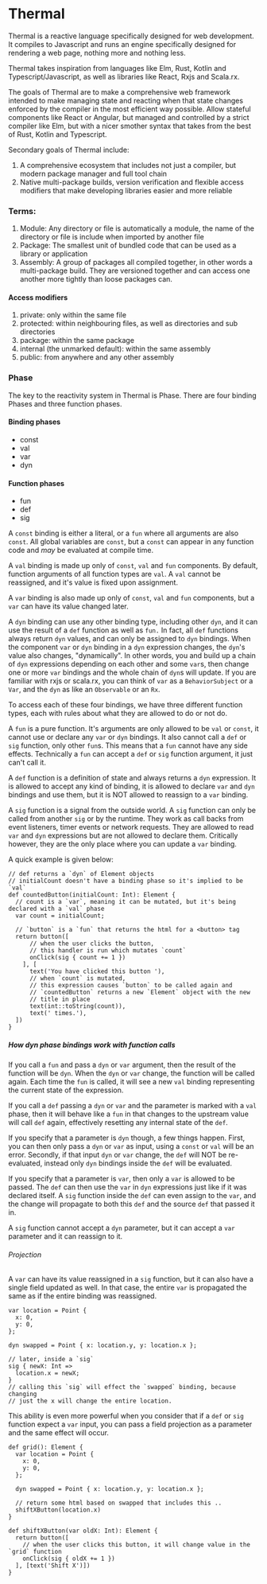# Thermal

Thermal is a reactive language specifically designed for web development.
It compiles to Javascript and runs an engine specifically designed for rendering
a web page, nothing more and nothing less.

Thermal takes inspiration from languages like Elm, Rust, Kotlin and Typescript/Javascript,
as well as libraries like React, Rxjs and Scala.rx.

The goals of Thermal are to make a comprehensive web framework intended to make managing
state and reacting when that state changes enforced by the compiler in the most efficient way possible.
Allow stateful components like React or Angular, but managed and controlled by a strict
compiler like Elm, but with a nicer smother syntax that takes from the best of Rust, Kotlin
and Typescript.

Secondary goals of Thermal include:

1. A comprehensive ecosystem that includes not just a compiler, but modern package manager and full tool chain
2. Native multi-package builds, version verification and flexible access modifiers that make developing libraries easier
   and more reliable

### Terms:

1. Module: Any directory or file is automatically a module, the name of the directory or file is include when imported
   by another file
2. Package: The smallest unit of bundled code that can be used as a library or application
3. Assembly: A group of packages all compiled together, in other words a multi-package build.
   They are versioned together and can access one another more tightly than loose packages can.

#### Access modifiers

1. private: only within the same file
2. protected: within neighbouring files, as well as directories and sub directories
3. package: within the same package
4. internal (the unmarked default): within the same assembly
5. public: from anywhere and any other assembly

### Phase

The key to the reactivity system in Thermal is Phase.
There are four binding Phases and three function phases.

#### Binding phases

* const
* val
* var
* dyn

#### Function phases

* fun
* def
* sig

A `const` binding is either a literal, or a `fun` where all arguments are also `const`.
All global variables are `const`, but a `const` can appear in any function code and _may_ be
evaluated at compile time.

A `val` binding is made up only of `const`, `val` and `fun` components.
By default, function arguments of all function types are `val`.
A `val` cannot be reassigned, and it's value is fixed upon assignment.

A `var` binding is also made up only of `const`, `val` and `fun` components,
but a `var` can have its value changed later.

A `dyn` binding can use any other binding type, including other `dyn`, and it can
use the result of a `def` function as well as `fun.`
In fact, all `def` functions always return `dyn` values, and can only be assigned to
`dyn` bindings.
When the component `var` or `dyn` binding in a `dyn` expression changes, the `dyn`'s value
also changes, "dynamically".
In other words, you and build up a chain of `dyn` expressions depending on each other and some
`var`s, then change one or more `var` bindings and the whole chain of `dyn`s will update.
If you are familiar with rxjs or scala.rx, you can think of `var` as a `BehaviorSubject` or a `Var`,
and the `dyn` as like an `Observable` or an `Rx`.

To access each of these four bindings, we have three different function types, each
with rules about what they are allowed to do or not do.

A `fun` is a pure function.
It's arguments are only allowed to be `val` or `const`, it cannot use or declare any
`var` or `dyn` bindings.
It also cannot call a `def` or `sig` function, only other `fun`s.
This means that a `fun` cannot have any side effects.
Technically a `fun` can accept a `def` or `sig` function argument, it just can't call it.

A `def` function is a definition of state and always returns a `dyn` expression.
It is allowed to accept any kind of binding, it is allowed to declare `var`
and `dyn` bindings and use them, but it is NOT allowed to reassign to a `var` binding.

A `sig` function is a signal from the outside world.
A `sig` function can only be called from another `sig` or by the runtime.
They work as call backs from event listeners, timer events or network requests.
They are allowed to read `var` and `dyn` expressions but are not allowed to declare them.
Critically however, they are the only place where you can update a `var` binding.

A quick example is given below:

```thermal
// def returns a `dyn` of Element objects
// initialCount doesn't have a binding phase so it's implied to be `val`
def countedButton(initialCount: Int): Element {
  // count is a `var`, meaning it can be mutated, but it's being declared with a `val` phase
  var count = initialCount;

  // `button` is a `fun` that returns the html for a <button> tag
  return button([
      // when the user clicks the button,
      // this handler is run which mutates `count`
      onClick(sig { count += 1 })
    ], [
      text('You have clicked this button '),
      // when `count` is mutated,
      // this expression causes `button` to be called again and 
      // `countedButton` returns a new `Element` object with the new
      // title in place
      text(int::toString(count)),
      text(' times.'),
  ])
}
```

##### How dyn phase bindings work with function calls

If you call a `fun` and pass a `dyn` or `var` argument, then the result
of the function will be `dyn`.
When the `dyn` or `var` change, the function will be called again.
Each time the `fun` is called, it will see a new `val` binding representing
the current state of the expression.

If you call a `def` passing a `dyn` or `var` and the parameter is marked with
a `val` phase, then it will behave like a `fun` in that changes to the upstream
value will call `def` again, effectively resetting any internal state of the `def`.

If you specify that a parameter is `dyn` though, a few things happen.
First, you can then only pass a `dyn` or `var` as input, using a `const` or `val`
will be an error.
Secondly, if that input `dyn` or `var` change, the `def` will NOT be re-evaluated,
instead only `dyn` bindings inside the `def` will be evaluated.

If you specify that a parameter is `var`, then only a `var` is allowed to be passed.
The `def` can then use the `var` in `dyn` expressions just like if it was declared itself.
A `sig` function inside the `def` can even assign to the `var`, and the change will propagate
to both this `def` and the source `def` that passed it in.

A `sig` function cannot accept a `dyn` parameter, but it can accept a `var` parameter
and it can reassign to it.

###### Projection

A `var` can have its value reassigned in a `sig` function, but it can also have a
single field updated as well.
In that case, the entire `var` is propagated the same as if the entire binding
was reassigned.
```thermal
var location = Point {
  x: 0,
  y: 0,
};

dyn swapped = Point { x: location.y, y: location.x };

// later, inside a `sig`
sig { newX: Int =>
  location.x = newX;
}
// calling this `sig` will effect the `swapped` binding, because changing
// just the x will change the entire location.
```

This ability is even more powerful when you consider that if a `def` or `sig`
function expect a `var` input, you can pass a field projection as a parameter
and the same effect will occur.

```thermal
def grid(): Element {
  var location = Point {
    x: 0,
    y: 0,
  };

  dyn swapped = Point { x: location.y, y: location.x };

  // return some html based on swapped that includes this ..
  shiftXButton(location.x)
}

def shiftXButton(var oldX: Int): Element {
  return button([
    // when the user clicks this button, it will change value in the `grid` function
    onClick(sig { oldX += 1 })
  ], [text('Shift X')])
}
```

